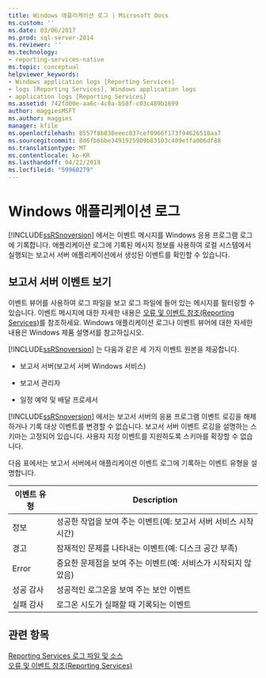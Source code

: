 ```yaml
---
title: Windows 애플리케이션 로그 | Microsoft Docs
ms.custom: ''
ms.date: 03/06/2017
ms.prod: sql-server-2014
ms.reviewer: ''
ms.technology:
- reporting-services-native
ms.topic: conceptual
helpviewer_keywords:
- Windows application logs [Reporting Services]
- logs [Reporting Services], Windows application logs
- application logs [Reporting Services]
ms.assetid: 742fd00e-aa6c-4c8a-b58f-c03c489b1699
author: maggiesMSFT
ms.author: maggies
manager: kfile
ms.openlocfilehash: 8557f8b838eeec837cef0966f173f94626518aa7
ms.sourcegitcommit: 8d6fb6bbe3491925909b83103c409effa006df88
ms.translationtype: MT
ms.contentlocale: ko-KR
ms.lasthandoff: 04/22/2019
ms.locfileid: "59960279"
---
```

# <a name="windows-application-log"></a>Windows 애플리케이션 로그
  [!INCLUDE[ssRSnoversion](../../includes/ssrsnoversion-md.md)] 에서는 이벤트 메시지를 Windows 응용 프로그램 로그에 기록합니다. 애플리케이션 로그에 기록된 메시지 정보를 사용하여 로컬 시스템에서 실행되는 보고서 서버 애플리케이션에서 생성된 이벤트를 확인할 수 있습니다.  
  
## <a name="viewing-report-server-events"></a>보고서 서버 이벤트 보기  
 이벤트 뷰어를 사용하여 로그 파일을 보고 로그 파일에 들어 있는 메시지를 필터링할 수 있습니다. 이벤트 메시지에 대한 자세한 내용은 [오류 및 이벤트 참조&#40;Reporting Services&#41;](../troubleshooting/errors-and-events-reference-reporting-services.md)를 참조하세요. Windows 애플리케이션 로그나 이벤트 뷰어에 대한 자세한 내용은 Windows 제품 설명서를 참고하십시오.  
  
 [!INCLUDE[ssRSnoversion](../../includes/ssrsnoversion-md.md)] 는 다음과 같은 세 가지 이벤트 원본을 제공합니다.  
  
-   보고서 서버(보고서 서버 Windows 서비스)  
  
-   보고서 관리자  
  
-   일정 예약 및 배달 프로세서  
  
 [!INCLUDE[ssRSnoversion](../../includes/ssrsnoversion-md.md)] 에서는 보고서 서버의 응용 프로그램 이벤트 로깅을 해제하거나 기록 대상 이벤트를 변경할 수 없습니다. 보고서 서버 이벤트 로깅을 설명하는 스키마는 고정되어 있습니다. 사용자 지정 이벤트를 지원하도록 스키마를 확장할 수 없습니다.  
  
 다음 표에서는 보고서 서버에서 애플리케이션 이벤트 로그에 기록하는 이벤트 유형을 설명합니다.  
  
|이벤트 유형|Description|  
|----------------|-----------------|  
|정보|성공한 작업을 보여 주는 이벤트(예: 보고서 서버 서비스 시작 시간)|  
|경고|잠재적인 문제를 나타내는 이벤트(예: 디스크 공간 부족)|  
|Error|중요한 문제점을 보여 주는 이벤트(예: 서비스가 시작되지 않았음)|  
|성공 감사|성공적인 로그온을 보여 주는 보안 이벤트|  
|실패 감사|로그온 시도가 실패할 때 기록되는 이벤트|  
  
## <a name="see-also"></a>관련 항목  
 [Reporting Services 로그 파일 및 소스](../report-server/reporting-services-log-files-and-sources.md)   
 [오류 및 이벤트 참조&#40;Reporting Services&#41;](../troubleshooting/errors-and-events-reference-reporting-services.md)  
  
  
